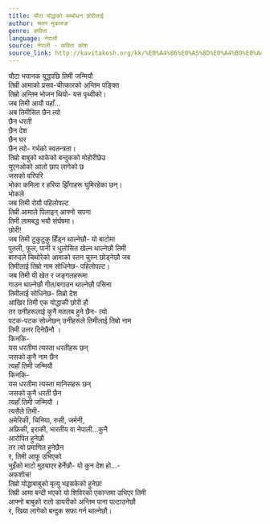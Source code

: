 ```yaml
---
title: यौटा योद्धाको सम्बोधन छोरीलाई
author: श्रवण मुकारुङ
genre: कविता
language: नेपाली
source: नेपाली - कविता कोश
source_link: http://kavitakosh.org/kk/%E0%A4%B6%E0%A5%8D%E0%A4%B0%E0%A4%B5%E0%A4%A3_%E0%A4%AE%E0%A5%81%E0%A4%95%E0%A4%BE%E0%A4%B0%E0%A5%81%E0%A4%99
---
```


यौटा भयानक युद्धपछि तिमी जन्मियौ  
तिम्री आमाको प्रसव-चीत्कारको अन्तिम पङ्क्ति  
तिम्रो अन्तिम भोजन थियो- यस पृथ्वीको।  
जब तिमी आयौ यहाँ...  
अब तिमीसित छैन त्यो  
छैन धरती  
छैन देश  
छैन घर  
छैन त्यो- गर्भको स्वतन्त्रता।  
तिम्रो बाबुको थाकेको बन्दुकको मोहोरीछेउ  
युएनओको आलो छाप लागेको छ  
जसको वरिपरि  
भोका कमिला र हरिया झिँगाहरू घुमिरहेका छन्।  
भोकले  
जब तिमी रोयौ पहिलोपल्ट  
तिम्री आमाले पिलाइन् आफ्नो सपना  
तिमी लामबद्ध भयौ संर्घषमा।  
छोरी!  
जब तिमी टुकुटुकु हिँड्न थाल्नेछौ- यो बाटोमा  
पुतली, फूल, पानी र धुलोसित खेल्न थाल्नेछौ तिमी  
बारुदले चिथोरेको आमाको स्तन चुस्न छोड्नेछौ जब  
तिमीलाई तिम्रो नाम सोधिनेछ- पहिलोपल्ट।  
जब तिमी यी खेत र जङ्गलहरूमा  
गाउन थाल्नेछौ गीत/बगाउन थाल्नेछौ पसिना  
तिमीलाई सोधिनेछ- तिम्रो देश  
आखिर तिमी एक योद्धाकी छोरी हौ  
तर उनीहरूलाई कुनै मतलब हुने छैन- त्यो  
पटक-पटक सोध्नेछन् उनीहरूले तिमीलाई तिम्रो नाम  
तिमी उत्तर दिनेछैनौ ।  
किनकि-  
यस धरतीमा त्यस्ता धरतीहरू छन्  
जसको कुनै नाम छैन  
त्यहाँ तिमी जन्मियौ  
किनकि-  
यस धरतीमा त्यस्ता मानिसहरू छन्  
जसको कुनै धरती छैन  
त्यहाँ तिमी जन्मियौ ।  
त्यसैले तिमी-  
अमेरिकी, चिनिया, रुसी, जर्मनी,  
अफ्रिकी, इराकी, भारतीय वा नेपाली...कुनै  
आरोपित हुनेछौ  
तर त्यो प्रमाणित हुनेछैन  
र, तिमी आफू उभिएको  
भुइँको माटो मुठ्याएर हेर्नेछौ- यो कुन देश हो...-  
अफशोच!  
तिम्रो योद्धाबाबुको मृत्यु भइसकेको हुनेछ!  
तिम्री आमा बन्दी भएको यो शिविरको एकान्तमा उभिएर तिमी  
आफ्नो बाबुको रातो डायरीको अन्तिम पाना पल्टाउनेछौ  
र, खिया लागेको बन्दुक सफा गर्न थाल्नेछौ।
